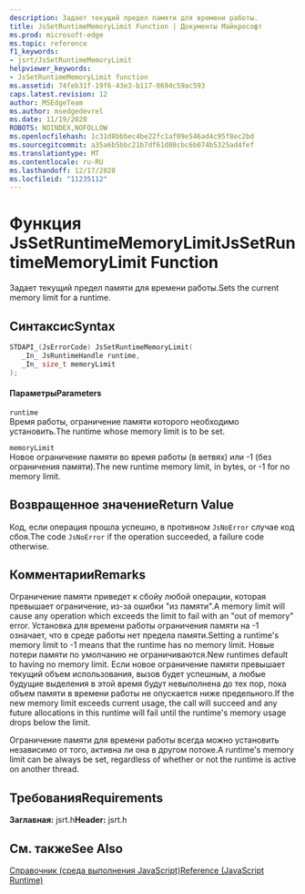 ```yaml
---
description: Задает текущий предел памяти для времени работы.
title: JsSetRuntimeMemoryLimit Function | Документы Майкрософт
ms.prod: microsoft-edge
ms.topic: reference
f1_keywords:
- jsrt/JsSetRuntimeMemoryLimit
helpviewer_keywords:
- JsSetRuntimeMemoryLimit function
ms.assetid: 74feb31f-19f6-43e3-b117-0694c59ac593
caps.latest.revision: 12
author: MSEdgeTeam
ms.author: msedgedevrel
ms.date: 11/19/2020
ROBOTS: NOINDEX,NOFOLLOW
ms.openlocfilehash: 1c31d8bbbec4be22fc1af09e546ad4c95f8ec2bd
ms.sourcegitcommit: a35a6b5bbc21b7df61d08cbc6b074b5325ad4fef
ms.translationtype: MT
ms.contentlocale: ru-RU
ms.lasthandoff: 12/17/2020
ms.locfileid: "11235112"
---
```

# <span data-ttu-id="1634b-103">Функция JsSetRuntimeMemoryLimit</span><span class="sxs-lookup"><span data-stu-id="1634b-103">JsSetRuntimeMemoryLimit Function</span></span>

<span data-ttu-id="1634b-104">Задает текущий предел памяти для времени работы.</span><span class="sxs-lookup"><span data-stu-id="1634b-104">Sets the current memory limit for a runtime.</span></span>  
  
## <span data-ttu-id="1634b-105">Синтаксис</span><span class="sxs-lookup"><span data-stu-id="1634b-105">Syntax</span></span>  
  
```cpp  
STDAPI_(JsErrorCode) JsSetRuntimeMemoryLimit(  
   _In_ JsRuntimeHandle runtime,  
   _In_ size_t memoryLimit  
);  
```  
  
#### <span data-ttu-id="1634b-106">Параметры</span><span class="sxs-lookup"><span data-stu-id="1634b-106">Parameters</span></span>  
 `runtime`  
 <span data-ttu-id="1634b-107">Время работы, ограничение памяти которого необходимо установить.</span><span class="sxs-lookup"><span data-stu-id="1634b-107">The runtime whose memory limit is to be set.</span></span>  
  
 `memoryLimit`  
 <span data-ttu-id="1634b-108">Новое ограничение памяти во время работы (в ветвях) или -1 (без ограничения памяти).</span><span class="sxs-lookup"><span data-stu-id="1634b-108">The new runtime memory limit, in bytes, or -1 for no memory limit.</span></span>  
  
## <span data-ttu-id="1634b-109">Возвращенное значение</span><span class="sxs-lookup"><span data-stu-id="1634b-109">Return Value</span></span>  
 <span data-ttu-id="1634b-110">Код, если операция прошла успешно, в противном `JsNoError` случае код сбоя.</span><span class="sxs-lookup"><span data-stu-id="1634b-110">The code `JsNoError` if the operation succeeded, a failure code otherwise.</span></span>  
  
## <span data-ttu-id="1634b-111">Комментарии</span><span class="sxs-lookup"><span data-stu-id="1634b-111">Remarks</span></span>  
 <span data-ttu-id="1634b-112">Ограничение памяти приведет к сбойу любой операции, которая превышает ограничение, из-за ошибки "из памяти".</span><span class="sxs-lookup"><span data-stu-id="1634b-112">A memory limit will cause any operation which exceeds the limit to fail with an "out of memory" error.</span></span> <span data-ttu-id="1634b-113">Установка для времени работы ограничения памяти на -1 означает, что в среде работы нет предела памяти.</span><span class="sxs-lookup"><span data-stu-id="1634b-113">Setting a runtime's memory limit to -1 means that the runtime has no memory limit.</span></span> <span data-ttu-id="1634b-114">Новые потери памяти по умолчанию не ограничиваются.</span><span class="sxs-lookup"><span data-stu-id="1634b-114">New runtimes default to having no memory limit.</span></span> <span data-ttu-id="1634b-115">Если новое ограничение памяти превышает текущий объем использования, вызов будет успешным, а любые будущие выделения в этой время будут невыполнена до тех пор, пока объем памяти в времени работы не опускается ниже предельного.</span><span class="sxs-lookup"><span data-stu-id="1634b-115">If the new memory limit exceeds current usage, the call will succeed and any future allocations in this runtime will fail until the runtime's memory usage drops below the limit.</span></span>  
  
 <span data-ttu-id="1634b-116">Ограничение памяти для времени работы всегда можно установить независимо от того, активна ли она в другом потоке.</span><span class="sxs-lookup"><span data-stu-id="1634b-116">A runtime's memory limit can be always be set, regardless of whether or not the runtime is active on another thread.</span></span>  
  
## <span data-ttu-id="1634b-117">Требования</span><span class="sxs-lookup"><span data-stu-id="1634b-117">Requirements</span></span>  
 <span data-ttu-id="1634b-118">**Заглавная:** jsrt.h</span><span class="sxs-lookup"><span data-stu-id="1634b-118">**Header:** jsrt.h</span></span>  
  
## <span data-ttu-id="1634b-119">См. также</span><span class="sxs-lookup"><span data-stu-id="1634b-119">See Also</span></span>  
 [<span data-ttu-id="1634b-120">Справочник (среда выполнения JavaScript)</span><span class="sxs-lookup"><span data-stu-id="1634b-120">Reference (JavaScript Runtime)</span></span>](../chakra-hosting/reference-javascript-runtime.md)
